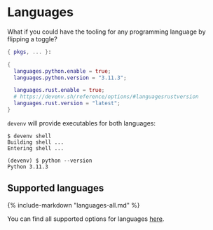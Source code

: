 # Languages

What if you could have the tooling for any programming language by flipping a toggle?

```nix title="devenv.nix"
{ pkgs, ... }:

{
  languages.python.enable = true;
  languages.python.version = "3.11.3";

  languages.rust.enable = true;
  # https://devenv.sh/reference/options/#languagesrustversion
  languages.rust.version = "latest";
}
```

``devenv`` will provide executables for both languages:

```shell-session
$ devenv shell
Building shell ...
Entering shell ...

(devenv) $ python --version
Python 3.11.3
```

## Supported languages

{%
  include-markdown "languages-all.md"
%}

You can find all supported options for languages [here](https://devenv.sh/reference/options/#languagesansibleenable).
